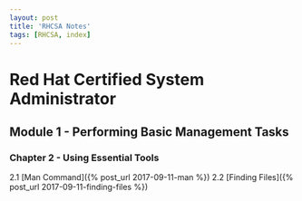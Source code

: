 ```yaml
---
layout: post
title: 'RHCSA Notes'
tags: [RHCSA, index]
---
```


# Red Hat Certified System Administrator
## Module 1 - Performing Basic Management Tasks
### Chapter 2 - Using Essential Tools
2.1 [Man Command]({% post_url 2017-09-11-man %})
2.2 [Finding Files]({% post_url 2017-09-11-finding-files %})


